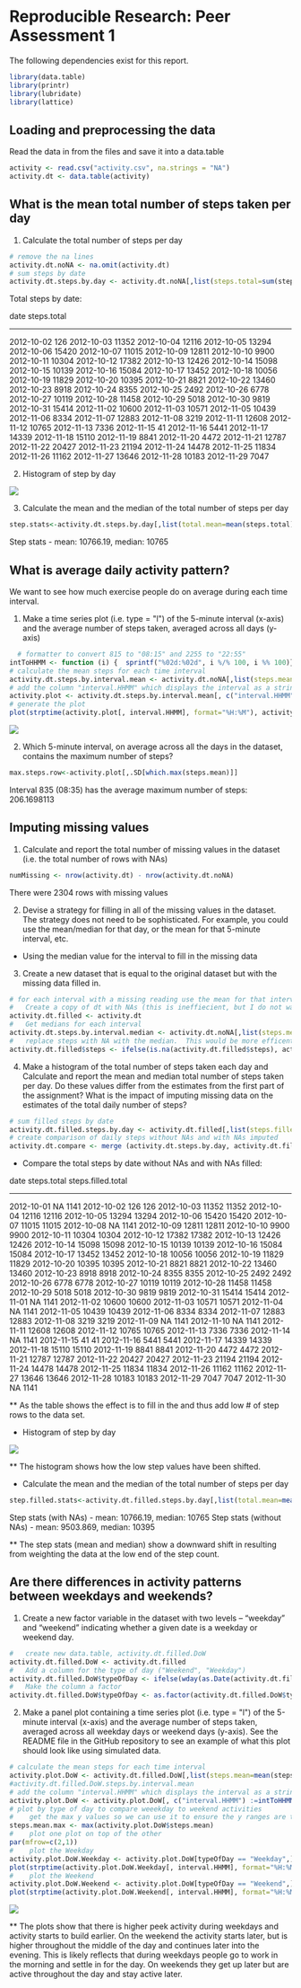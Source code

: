 # Reproducible Research: Peer Assessment 1

The following dependencies exist for this report.

```r
library(data.table)
library(printr)
library(lubridate)
library(lattice)
```

## Loading and preprocessing the data

Read the data in from the files and save it into a data.table

```r
activity <- read.csv("activity.csv", na.strings = "NA")
activity.dt <- data.table(activity)
```

## What is the mean total number of steps taken per day

1. Calculate the total number of steps per day

```r
# remove the na lines
activity.dt.noNA <- na.omit(activity.dt)
# sum steps by date
activity.dt.steps.by.day <- activity.dt.noNA[,list(steps.total=sum(steps)),by=date]
```
Total steps by date:


date          steps.total
-----------  ------------
2012-10-02            126
2012-10-03          11352
2012-10-04          12116
2012-10-05          13294
2012-10-06          15420
2012-10-07          11015
2012-10-09          12811
2012-10-10           9900
2012-10-11          10304
2012-10-12          17382
2012-10-13          12426
2012-10-14          15098
2012-10-15          10139
2012-10-16          15084
2012-10-17          13452
2012-10-18          10056
2012-10-19          11829
2012-10-20          10395
2012-10-21           8821
2012-10-22          13460
2012-10-23           8918
2012-10-24           8355
2012-10-25           2492
2012-10-26           6778
2012-10-27          10119
2012-10-28          11458
2012-10-29           5018
2012-10-30           9819
2012-10-31          15414
2012-11-02          10600
2012-11-03          10571
2012-11-05          10439
2012-11-06           8334
2012-11-07          12883
2012-11-08           3219
2012-11-11          12608
2012-11-12          10765
2012-11-13           7336
2012-11-15             41
2012-11-16           5441
2012-11-17          14339
2012-11-18          15110
2012-11-19           8841
2012-11-20           4472
2012-11-21          12787
2012-11-22          20427
2012-11-23          21194
2012-11-24          14478
2012-11-25          11834
2012-11-26          11162
2012-11-27          13646
2012-11-28          10183
2012-11-29           7047

2. Histogram of step by day

![](PA1_template_files/figure-html/unnamed-chunk-1-1.png) 

3. Calculate the mean and the median of the total number of steps per day

```r
step.stats<-activity.dt.steps.by.day[,list(total.mean=mean(steps.total),total.median=median(steps.total))]
```
Step stats - mean: 10766.19,   median: 10765

## What is average daily activity pattern?

We want to see how much exercise people do on average during each time interval.

1. Make a time series plot (i.e. type = "l") of the 5-minute interval (x-axis) and the average number of steps taken, averaged across all days (y-axis)

```r
  # formatter to convert 815 to "08:15" and 2255 to "22:55"
intToHHMM <- function (i) {  sprintf("%02d:%02d", i %/% 100, i %% 100)}
# calculate the mean steps for each time interval
activity.dt.steps.by.interval.mean <- activity.dt.noNA[,list(steps.mean=mean(steps)),by=interval]
# add the column "interval.HHMM" which displays the interval as a string in the format HH:MM
activity.plot <- activity.dt.steps.by.interval.mean[, c("interval.HHMM") :=intToHHMM(interval), key="interval"]
# generate the plot
plot(strptime(activity.plot[, interval.HHMM], format="%H:%M"), activity.plot[, steps.mean],type="l", xlab="Time of Day (HH:MM)", ylab="Number of steps (Mean)", main="Average Activity by Time")
```

![](PA1_template_files/figure-html/calc-steps-by-interval-1.png) 


2.  Which 5-minute interval, on average across all the days in the dataset, contains the maximum number of steps?

```r
max.steps.row<-activity.plot[,.SD[which.max(steps.mean)]]
```
Interval 835 (08:35) has the average maximum number of steps: 206.1698113


## Imputing missing values

1. Calculate and report the total number of missing values in the dataset (i.e. the total number of rows with NAs)


```r
numMissing <- nrow(activity.dt) - nrow(activity.dt.noNA)
```
There were 2304 rows with missing values

2. Devise a strategy for filling in all of the missing values in the dataset. The strategy does not need to be sophisticated. For example, you could use the mean/median for that day, or the mean for that 5-minute interval, etc.

* Using the median value for the interval to fill in the missing data

3. Create a new dataset that is equal to the original dataset but with the missing data filled in.


```r
# for each interval with a missing reading use the mean for that interval as the value
#   Create a copy of dt with NAs (this is ineffiecient, but I do not want to lose things while experimenting)
activity.dt.filled <- activity.dt
#   Get medians for each interval
activity.dt.steps.by.interval.median <- activity.dt.noNA[,list(steps.median=median(steps)),by=interval]
#   replace steps with NA with the median.  This would be more efficent with get() calls.
activity.dt.filled$steps <- ifelse(is.na(activity.dt.filled$steps), activity.dt.steps.by.interval.median$steps.median[match(activity.dt.filled$interval,activity.dt.steps.by.interval.median$interval)], activity.dt.filled$steps)
```

4. Make a histogram of the total number of steps taken each day and Calculate and report the mean and median total number of steps taken per day. Do these values differ from the estimates from the first part of the assignment? What is the impact of imputing missing data on the estimates of the total daily number of steps?


```r
# sum filled steps by date
activity.dt.filled.steps.by.day <- activity.dt.filled[,list(steps.filled.total=sum(steps)),by=date]
# create comparison of daily steps without NAs and with NAs imputed
activity.dt.compare <- merge (activity.dt.steps.by.day, activity.dt.filled.steps.by.day, by='date',all=TRUE)
```
* Compare the total steps by date without NAs and with NAs filled:


date          steps.total   steps.filled.total
-----------  ------------  -------------------
2012-10-01             NA                 1141
2012-10-02            126                  126
2012-10-03          11352                11352
2012-10-04          12116                12116
2012-10-05          13294                13294
2012-10-06          15420                15420
2012-10-07          11015                11015
2012-10-08             NA                 1141
2012-10-09          12811                12811
2012-10-10           9900                 9900
2012-10-11          10304                10304
2012-10-12          17382                17382
2012-10-13          12426                12426
2012-10-14          15098                15098
2012-10-15          10139                10139
2012-10-16          15084                15084
2012-10-17          13452                13452
2012-10-18          10056                10056
2012-10-19          11829                11829
2012-10-20          10395                10395
2012-10-21           8821                 8821
2012-10-22          13460                13460
2012-10-23           8918                 8918
2012-10-24           8355                 8355
2012-10-25           2492                 2492
2012-10-26           6778                 6778
2012-10-27          10119                10119
2012-10-28          11458                11458
2012-10-29           5018                 5018
2012-10-30           9819                 9819
2012-10-31          15414                15414
2012-11-01             NA                 1141
2012-11-02          10600                10600
2012-11-03          10571                10571
2012-11-04             NA                 1141
2012-11-05          10439                10439
2012-11-06           8334                 8334
2012-11-07          12883                12883
2012-11-08           3219                 3219
2012-11-09             NA                 1141
2012-11-10             NA                 1141
2012-11-11          12608                12608
2012-11-12          10765                10765
2012-11-13           7336                 7336
2012-11-14             NA                 1141
2012-11-15             41                   41
2012-11-16           5441                 5441
2012-11-17          14339                14339
2012-11-18          15110                15110
2012-11-19           8841                 8841
2012-11-20           4472                 4472
2012-11-21          12787                12787
2012-11-22          20427                20427
2012-11-23          21194                21194
2012-11-24          14478                14478
2012-11-25          11834                11834
2012-11-26          11162                11162
2012-11-27          13646                13646
2012-11-28          10183                10183
2012-11-29           7047                 7047
2012-11-30             NA                 1141

**  As the table shows the effect is to fill in the and thus add low # of step rows to the data set.

* Histogram of step by day

![](PA1_template_files/figure-html/unnamed-chunk-3-1.png) 

  **  The histogram shows how the low step values have been shifted.


* Calculate the mean and the median of the total number of steps per day

```r
step.filled.stats<-activity.dt.filled.steps.by.day[,list(total.mean=mean(steps.filled.total),total.median=median(steps.filled.total))]
```
Step stats (with NAs) - mean: 10766.19,   median: 10765
Step stats (without NAs) - mean: 9503.869,   median: 10395

  **  The step stats (mean and median) show a downward shift in resulting from weighting the data at the low end of the step count.


## Are there differences in activity patterns between weekdays and weekends?

1. Create a new factor variable in the dataset with two levels – “weekday” and “weekend” indicating whether a given date is a weekday or weekend day.


```r
#   create new data.table, activity.dt.filled.DoW
activity.dt.filled.DoW <- activity.dt.filled
#   Add a column for the type of day ("Weekend", "Weekday")
activity.dt.filled.DoW$typeOfDay <- ifelse(wday(as.Date(activity.dt.filled$date)) ==1 | wday(as.Date(activity.dt.filled$date)) ==7  , "Weekend", "Weekday")
#   Make the column a factor
activity.dt.filled.DoW$typeOfDay <- as.factor(activity.dt.filled.DoW$typeOfDay)
```

2. Make a panel plot containing a time series plot (i.e. type = "l") of the 5-minute interval (x-axis) and the average number of steps taken, averaged across all weekday days or weekend days (y-axis). See the README file in the GitHub repository to see an example of what this plot should look like using simulated data.


```r
# calculate the mean steps for each time interval
activity.plot.DoW <- activity.dt.filled.DoW[,list(steps.mean=mean(steps)),by=c('interval', 'typeOfDay')]
#activity.dt.filled.DoW.steps.by.interval.mean
# add the column "interval.HHMM" which displays the interval as a string in the format HH:MM
activity.plot.DoW <- activity.plot.DoW[, c("interval.HHMM") :=intToHHMM(interval), key="interval"]
# plot by type of day to compare weeekday to weekend activities
#    get the max y values so we can use it to ensure the y ranges are the same.
steps.mean.max <- max(activity.plot.DoW$steps.mean)
#    plot one plot on top of the other
par(mfrow=c(2,1))
#    plot the Weekday
activity.plot.DoW.Weekday <- activity.plot.DoW[typeOfDay == "Weekday",]
plot(strptime(activity.plot.DoW.Weekday[, interval.HHMM], format="%H:%M"), activity.plot.DoW.Weekday[, steps.mean],type="l", xlab="Time of Day (HH:MM)", ylab="Number of steps (Mean)", ylim=c(0, steps.mean.max), main="Weekday Average Activity by Time")
#    plot the Weekend
activity.plot.DoW.Weekend <- activity.plot.DoW[typeOfDay == "Weekend",]
plot(strptime(activity.plot.DoW.Weekend[, interval.HHMM], format="%H:%M"), activity.plot.DoW.Weekend[, steps.mean],type="l", xlab="Time of Day (HH:MM)", ylab="Number of steps (Mean)", ylim=c(0, steps.mean.max), main="Weekend Average Activity by Time")
```

![](PA1_template_files/figure-html/unnamed-chunk-4-1.png) 

** The plots show that there is higher peek activity during weekdays and activity starts to build earlier.  On the weekend the 
activity starts later, but is higher throughout the middle of the day and continues later into the evening.   This is 
likely reflects that during weekdays people go to work in the morning and settle in for the day.  On weekends they get up later but
are active throughout the day and stay active later. 
